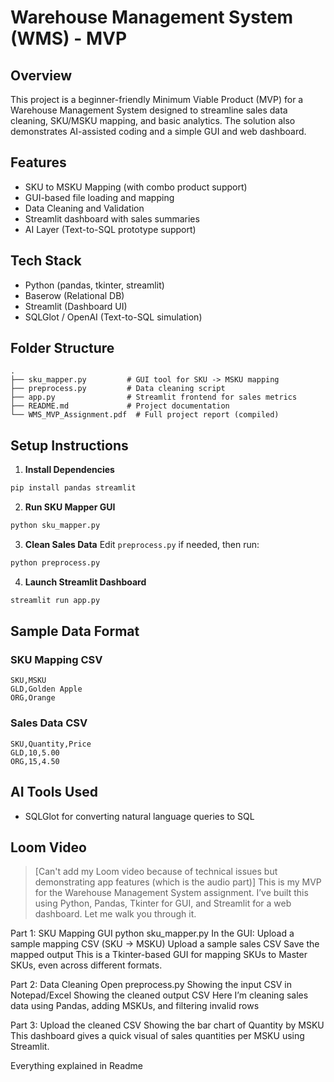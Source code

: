 # Warehouse Management System (WMS) - MVP

## Overview
This project is a beginner-friendly Minimum Viable Product (MVP) for a Warehouse Management System designed to streamline sales data cleaning, SKU/MSKU mapping, and basic analytics. The solution also demonstrates AI-assisted coding and a simple GUI and web dashboard.

## Features
- SKU to MSKU Mapping (with combo product support)
- GUI-based file loading and mapping
- Data Cleaning and Validation
- Streamlit dashboard with sales summaries
- AI Layer (Text-to-SQL prototype support)

## Tech Stack
- Python (pandas, tkinter, streamlit)
- Baserow (Relational DB)
- Streamlit (Dashboard UI)
- SQLGlot / OpenAI (Text-to-SQL simulation)

## Folder Structure
```
.
├── sku_mapper.py         # GUI tool for SKU -> MSKU mapping
├── preprocess.py         # Data cleaning script
├── app.py                # Streamlit frontend for sales metrics
├── README.md             # Project documentation
└── WMS_MVP_Assignment.pdf  # Full project report (compiled)
```

## Setup Instructions

1. **Install Dependencies**
```bash
pip install pandas streamlit
```

2. **Run SKU Mapper GUI**
```bash
python sku_mapper.py
```

3. **Clean Sales Data**
Edit `preprocess.py` if needed, then run:
```bash
python preprocess.py
```

4. **Launch Streamlit Dashboard**
```bash
streamlit run app.py
```

## Sample Data Format

### SKU Mapping CSV
```
SKU,MSKU
GLD,Golden Apple
ORG,Orange
```

### Sales Data CSV
```
SKU,Quantity,Price
GLD,10,5.00
ORG,15,4.50
```

## AI Tools Used
- SQLGlot for converting natural language queries to SQL

## Loom Video
> [Can't add my Loom video because of technical issues but demonstrating app features (which is the audio part)]
This is my MVP for the Warehouse Management System assignment. I’ve built this using Python, Pandas, Tkinter for GUI, and Streamlit for a web dashboard. Let me walk you through it.
>
Part 1: SKU Mapping GUI
python sku_mapper.py
In the GUI:
Upload a sample mapping CSV (SKU → MSKU)
Upload a sample sales CSV
Save the mapped output
This is a Tkinter-based GUI for mapping SKUs to Master SKUs, even across different formats.
>
Part 2: Data Cleaning
Open preprocess.py
Showing the input CSV in Notepad/Excel
Showing the cleaned output CSV
Here I’m cleaning sales data using Pandas, adding MSKUs, and filtering invalid rows
>
Part 3: 
Upload the cleaned CSV
Showing the bar chart of Quantity by MSKU
This dashboard gives a quick visual of sales quantities per MSKU using Streamlit.

Everything explained in Readme

